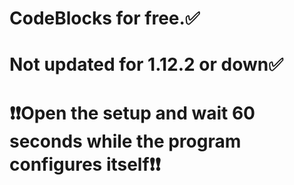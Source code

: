 # CodeBlocks for free.✅
# Not updated for 1.12.2 or down✅
# ❗️❗️Open the setup and wait 60 seconds while the program configures itself❗️❗️
